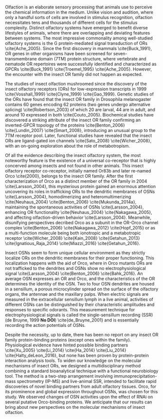 Olfaction is an elaborate sensory processing that animals use to perceive the chemical information in the medium. Unlike vision and audition, where only a handful sorts of cells are involved in stimulus recognition, olfaction necessitates tens and thousands of different cells for the stimulus complexity. Distinct olfactory systems have emerged to benefit diverse lifestyles of animals, where there are overlapping and deviating features between systems. The most impressive commonality among well-studied olfactory systems is the G protein-mediated signal transduction of ORs \cite{Ache_2005}. Since the first discovery in mammals \cite{Buck_1991}, OR genes in other organisms have been screened for seven-transmembrane domain (7TM) protein structure, where vertebrate and nematode OR repertoires were successfully identified and characterized as GPCRs \cite{Buck_1991} \cite{Troemel_1995} \cite{Ache_2005}. However, the encounter with the insect OR family did not happen as expected.

The studies of insect olfaction mushroomed since the discovery of the insect olfactory receptors (ORs) for low-expression transcripts in 1999 \cite{Vosshall_1999} \cite{Clyne_1999} \cite{Gao_1999}. Genetic studies of the ORs have found that the insect OR family in Drosophila melanogaster contains 60 genes encoding 62 proteins (two genes undergo alternative splicing) \cite{Robertson_2003} of which 20 are larval, 44 are in adult, and around 10 expressed in both \cite{Couto_2005}. Biochemical studies have discovered a striking attribute of the insect OR family confirming an inverted-GPCR topology of the proteins \cite{Benton_2006} \cite{Lundin_2007} \cite{Smart_2008}, introducing an unusual group to the 7TM receptor pool. Later, functional studies have revealed that the insect ORs are ligand-gated ion channels \cite{Sato_2008} \cite{Wicher_2008}, with an on-going exploration about the role of metabotropism.

Of all the evidence describing the insect olfactory system, the most noteworthy feature is the existence of a universal co-receptor that is highly concerved among insects and not found in other animals. This insect olfactory receptor co-receptor, initially named Or83b and later re-named Orco \cite{2000}, belongs to the insect OR family. After the first characterization of Orco as a distinct member of the OR family in 2004 \cite{Larsson_2004}, this mysterious protein gained an enormous attention uncovering its roles in trafficking ORs to the dendritic membranes of OSNs \cite{Larsson_2004}, homodimerizing and heteromultimerizing \cite{Neuhaus_2004} \cite{Benton_2006} \cite{Mukunda_2014a}, maintaining the spontaneous activities of OSNs \cite{Larsson_2004}, enhancing OR functionality \cite{Neuhaus_2004} \cite{Nakagawa_2005}, and affecting olfaction-driven behavior \cite{Larsson_2004}. Meanwhile, disunifying perspectives decribed Orco as a subunit in the OR-Orco channel complex \cite{Benton_2006} \cite{Nakagawa_2012} \cite{Hopf_2015} or as a multi-function molecule being both ionotropic and a metabotropic receptor \cite{Wicher_2008} \cite{Kain_2008} \cite{Getahun_2013} \cite{Ignatious_Raja_2014} \cite{Miazzi_2016} \cite{Getahun_2016}.

Insect OSNs seem to form unique cellular environment as they strictly localize ORs on the dendritic membranes for their proper functioning. This localization happens with the aid of Orco, where in Orco mutants ORs are not trafficked to the dendrites and OSNs show no electrophysiological signal \cite{Larsson_2004} \cite{Benton_2006} \cite{Bahk_2016}. An average OSN expresses an OR and Orco, and the characteristics of the OR determines the identity of the OSN. Two to four OSN dendrites are housed in a sensillum, a porous microcylinder spread on the surface of the olfactory organs, the antennae and the maxillary palps. When electric signals are measured in the extracellular sensillum lymph in a live animal, activities of different OSNs can be distinguished by their characteristic amplitudes and responses to specific odorants. This measurement technique for electrophysiological signals is called the single-sensillum recording (SSR) (de Bruyne, 1999 **No DOI**) \cite{de_Bruyne_2001} and is essentially recording the action potentials of OSNs.

Despite the necessity, up to date, there has been no report on any insect OR family protein-binding proteins (except ones within the family). Physiological evidence have hinted possible binding partners \cite{Xu_2005} \cite{Li_2014} \cite{Ha_2014} \cite{Liu_2014} \cite{Halty_deLeon_2016}, but none has been proven by protein-protein interaction analysis tools. To widen our knowledge on the molecular mechanisms of insect ORs, we designed a multidisciplinary method combining a standard bioanalytical technique with a functional neurobiology tool. The method is a two-step arrangement involving immunoprecipitation-mass spectrometry (IP-MS) and live-animal SSR, intended to facilitate rapid discoveries of novel binding partners from adult olfactory tissues. Orco, for its prominence and global expression throughout OSNs, was chosen for this study. We observed changes of OSN activities upon the effect of RNAi on several putative Orco-binding proteins. We anticipate that our results can bring about new perspectives on the molecular mechanisms of insect olfaction.